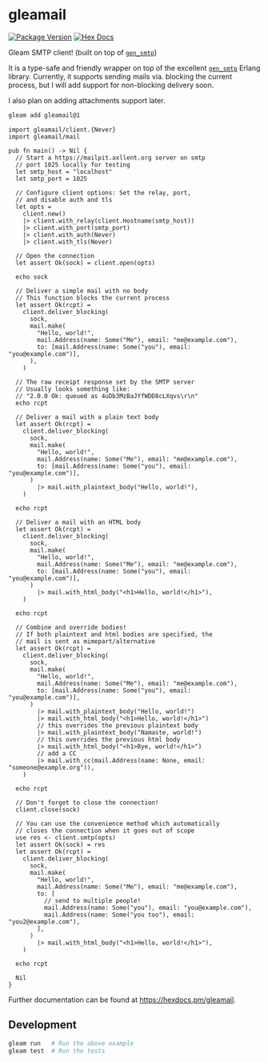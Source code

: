 # gleamail

[![Package Version](https://img.shields.io/hexpm/v/gleamail)](https://hex.pm/packages/gleamail)
[![Hex Docs](https://img.shields.io/badge/hex-docs-ffaff3)](https://hexdocs.pm/gleamail/)

Gleam SMTP client! (built on top of [`gen_smtp`](https://hex.pm/packages/gen_smtp))

It is a type-safe and friendly wrapper on top of the excellent [`gen_smtp`](https://hexdocs.pm/gen_smtp) Erlang library.
Currently, it supports sending mails via. blocking the current process, but I will add support for non-blocking delivery soon.

I also plan on adding attachments support later.

```sh
gleam add gleamail@1
```

```gleam
import gleamail/client.{Never}
import gleamail/mail

pub fn main() -> Nil {
  // Start a https://mailpit.axllent.org server on smtp
  // port 1025 locally for testing
  let smtp_host = "localhost"
  let smtp_port = 1025

  // Configure client options: Set the relay, port,
  // and disable auth and tls
  let opts =
    client.new()
    |> client.with_relay(client.Hostname(smtp_host))
    |> client.with_port(smtp_port)
    |> client.with_auth(Never)
    |> client.with_tls(Never)

  // Open the connection
  let assert Ok(sock) = client.open(opts)

  echo sock

  // Deliver a simple mail with no body
  // This function blocks the current process
  let assert Ok(rcpt) =
    client.deliver_blocking(
      sock,
      mail.make(
        "Hello, world!",
        mail.Address(name: Some("Me"), email: "me@example.com"),
        to: [mail.Address(name: Some("you"), email: "you@example.com")],
      ),
    )

  // The raw receipt response set by the SMTP server
  // Usually looks something like:
  // "2.0.0 Ok: queued as 4uDb3MzBaJYfWDD8cLXqvs\r\n"
  echo rcpt

  // Deliver a mail with a plain text body
  let assert Ok(rcpt) =
    client.deliver_blocking(
      sock,
      mail.make(
        "Hello, world!",
        mail.Address(name: Some("Me"), email: "me@example.com"),
        to: [mail.Address(name: Some("you"), email: "you@example.com")],
      )
        |> mail.with_plaintext_body("Hello, world!"),
    )

  echo rcpt

  // Deliver a mail with an HTML body
  let assert Ok(rcpt) =
    client.deliver_blocking(
      sock,
      mail.make(
        "Hello, world!",
        mail.Address(name: Some("Me"), email: "me@example.com"),
        to: [mail.Address(name: Some("you"), email: "you@example.com")],
      )
        |> mail.with_html_body("<h1>Hello, world!</h1>"),
    )

  echo rcpt

  // Combine and override bodies!
  // If both plaintext and html bodies are specified, the
  // mail is sent as mimepart/alternative
  let assert Ok(rcpt) =
    client.deliver_blocking(
      sock,
      mail.make(
        "Hello, world!",
        mail.Address(name: Some("Me"), email: "me@example.com"),
        to: [mail.Address(name: Some("you"), email: "you@example.com")],
      )
        |> mail.with_plaintext_body("Hello, world!")
        |> mail.with_html_body("<h1>Hello, world!</h1>")
        // this overrides the previous plaintext body
        |> mail.with_plaintext_body("Namaste, world!")
        // this overrides the previous html body
        |> mail.with_html_body("<h1>Bye, world!</h1>")
        // add a CC
        |> mail.with_cc(mail.Address(name: None, email: "someone@example.org")),
    )

  echo rcpt

  // Don't forget to close the connection!
  client.close(sock)

  // You can use the convenience method which automatically
  // closes the connection when it goes out of scope
  use res <- client.smtp(opts)
  let assert Ok(sock) = res
  let assert Ok(rcpt) =
    client.deliver_blocking(
      sock,
      mail.make(
        "Hello, world!",
        mail.Address(name: Some("Me"), email: "me@example.com"),
        to: [
          // send to multiple people!
          mail.Address(name: Some("you"), email: "you@example.com"),
          mail.Address(name: Some("you too"), email: "you2@example.com"),
        ],
      )
        |> mail.with_html_body("<h1>Hello, world!</h1>"),
    )

  echo rcpt

  Nil
}
```

Further documentation can be found at <https://hexdocs.pm/gleamail>.

## Development

```sh
gleam run   # Run the above example
gleam test  # Run the tests
```
